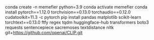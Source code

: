 conda create -n memefier python=3.9
conda activate memefier
conda install pytorch==1.12.0 torchvision==0.13.0 torchaudio==0.12.0 cudatoolkit=11.3 -c pytorch
pip install pandas matplotlib scikit-learn torchtext==0.13.0 ftfy regex tqdm huggingface-hub transformers boto3 requests sentencepiece sacremoses textdistance nltk git+https://github.com/openai/CLIP.git